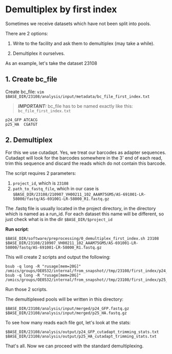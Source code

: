 # Demultiplex by first index

Sometimes we receive datasets which have not been split into pools.

There are 2 options:

1. Write to the facility and ask them to demultiplex (may take a while).

2. Demultiplex it ourselves. 

As an example, let's take the dataset 23108

## 1. Create bc_file

Create bc_file: `vim $BASE_DIR/23108/analysis/input/metadata/bc_file_first_index.txt` 

> **_IMPORTANT:_** bc_file has to be named exactly like this: `bc_file_first_index.txt`

```
p24_GFP ATCACG
p25_HA  CGATGT
```

## 2. Demultiplex

For this we use cutadapt. Yes, we treat our barcodes as adapter sequences. Cutadapt will look for the barcodes somewhere in the 3' end of each read, trim this sequence and discard the reads which do not contain this barcode.

The script requires 2 parameters:

1. `project_id`, which is `23108`
2. `path_to_fastq_file`, which in our case is `$BASE_DIR/23108/210907_VH00211_102_AAAM75GM5/AS-691001-LR-58000/fastq/AS-691001-LR-58000_R1.fastq.gz`

The .fastq file is usually located in the project directory, in the directory which is named as a run_id. For each dataset this name will be different, so just check what is in the dir `$BASE_DIR/$project_id`

**Run script**: 

```
$BASE_DIR/software/preprocessing/0_demultiplex_first_index.sh 23108 $BASE_DIR/23108/210907_VH00211_102_AAAM75GM5/AS-691001-LR-58000/fastq/AS-691001-LR-58000_R1.fastq.gz
```

This will create 2 scripts and output the following:

```
bsub -q long -R "rusage[mem=20G]" /omics/groups/OE0532/internal/from_snapshot//tmp/23108/first_index/p24_GFP.sh
bsub -q long -R "rusage[mem=20G]" /omics/groups/OE0532/internal/from_snapshot//tmp/23108/first_index/p25_HA.sh
```

Run those 2 scripts. 

The demultiplexed pools will be written in this directory: 

```
$BASE_DIR/23108/analysis/input/merged/p24_GFP.fastq.gz
$BASE_DIR/23108/analysis/input/merged/p25_HA.fastq.gz
```

To see how many reads each file got, let's look at the stats:

```
$BASE_DIR/23108/analysis/output/p24_GFP_cutadapt_trimming_stats.txt
$BASE_DIR/23108/analysis/output/p25_HA_cutadapt_trimming_stats.txt
```

That's all. Now we can proceed with the standard demultiplexing.
